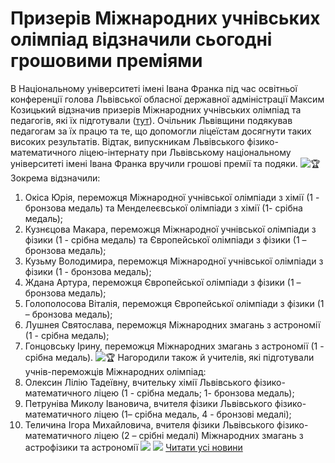 
# Призерів Міжнародних учнівських олімпіад відзначили сьогодні грошовими преміями
В Національному університеті імені Івана Франка під час освітньої конференції голова Львівської обласної державної адміністрації Максим Козицький відзначив призерів Міжнародних учнівських олімпіад та педагогів, які їх підготували ([тут](https://www.facebook.com/200208880397363/posts/1279102575841316/)).
Очільник Львівщини подякував педагогам за їх працю та те, що допомогли ліцеїстам досягнути таких високих результатів.
Відтак, випускникам Львівського фізико-математичного ліцею-інтернату при Львівському національному університеті імені Івана Франка вручили грошові премії та подяки.
![🏆](https://static.xx.fbcdn.net/images/emoji.php/v9/tbe/1/16/1f3c6.png) Зокрема відзначили:
1. Окіса Юрія, переможця Міжнародної учнівської олімпіади з хімії (1 - бронзова медаль) та Менделеєвської олімпіади з хімії (1- срібна медаль);
2. Кузнєцова Макара, переможця Міжнародної учнівської олімпіади з фізики (1 - срібна медаль) та Європейської олімпіади з фізики (1 – бронзова медаль);
3. Кузьму Володимира, переможця Міжнародної учнівської олімпіади з фізики (1 - бронзова медаль);
4. Ждана Артура, переможця Європейської олімпіади з фізики (1 – бронзова медаль);
5. Голополосова Віталія, переможця Європейської олімпіади з фізики (1 – бронзова медаль);
6. Лушнея Святослава, переможця Міжнародних змагань з астрономії (1 - срібна медаль);
7. Гонцовську Ірину, переможця Міжнародних змагань з астрономії (1 - срібна медаль).
![🏆](https://static.xx.fbcdn.net/images/emoji.php/v9/tbe/1/16/1f3c6.png) Нагородили також й учителів, які підготували учнів-переможців Міжнародних олімпіад:
1. Олексин Лілію Тадеївну, вчительку хімії Львівського фізико-математичного ліцею (1 - срібна медаль; 1- бронзова медаль);
2. Петруніва Миколу Івановича, вчителя фізики Львівського фізико-математичного ліцею (1– срібна медаль, 4 - бронзові медалі);
3. Теличина Ігора Михайловича, вчителя фізики Львівського фізико-математичного ліцею (2 – срібні медалі) Міжнародних змагань з астрофізики та астрономії
![](/images/призерів-міжнародних-учнівських-олімпіад-відзначили/ol5.jpg)
![](/images/призерів-міжнародних-учнівських-олімпіад-відзначили/ol2.jpg)
[Читати усі новини](/news)
       